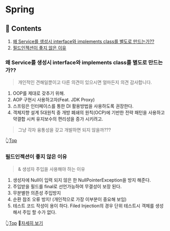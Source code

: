 # Spring

## 📖 Contents
1. [왜 Service를 생성시 interface와 implements class를 별도로 만드는가??](왜-Service를-생성시-interface와-implements-class를-별도로-만드는가)
2. [필드인젝션이 좋지 않은 이유](필드인젝션이-좋지-않은-이유)

### 왜 Service를 생성시 interface와 implements class를 별도로 만드는가??
> 개인적인 견해일뿐이고 다른 의견이 있으시면 얼마든지 의견 감사합니다.

1. OOP를 제대로 갖추기 위해.
2. AOP 구현시 사용하고자(Feat. JDK Proxy)
3. 스프링은 인터페이스를 통한 DI 활용방법을 사용하도록 권장한다.
4. 객체지향 설계 5대원칙 중 개방 폐쇄의 원칙(OCP)에 기반한 전략 패턴을 사용하고 약결합 시켜 유지보수의 편리성을 증가 시키려고.
> 그냥 각자 융통성을 갖고 개발하면 되지 않을까???

👆[Top](#Spring)

### 필드인젝션이 좋지 않은 이유
> & 생성자 주입을 사용해야 하는 이유 

1. 생성자에 Null이 입력 되지 않은 한 NullPointerException을 방지 해준다.
2. 주입받을 필드를 final로 선언가능하여 무결성이 보장 된다.
3. 무분별한 의존성 주입방지
4. 순환 참조 오류 방지! (개인적으로 가장 이부분이 중요해 보임)
5. 테스트 코드 작성이 용이 하다. Filed Injection의 경우 단위 테스트시 객체를 생성해서 주입 할 수가 없다.

👆[Top](#Spring) :memo:[자세히 보기](./contents/why-field-injection-is-bad.md)
